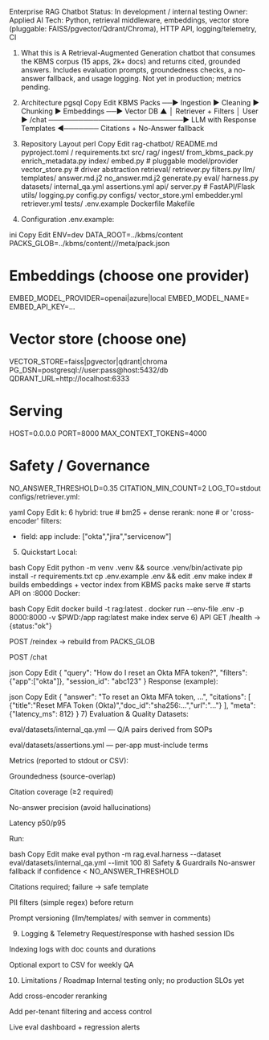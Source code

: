 Enterprise RAG Chatbot
Status: In development / internal testing
Owner: Applied AI
Tech: Python, retrieval middleware, embeddings, vector store (pluggable: FAISS/pgvector/Qdrant/Chroma), HTTP API, logging/telemetry, CI

1) What this is
A Retrieval-Augmented Generation chatbot that consumes the KBMS corpus (15 apps, 2k+ docs) and returns cited, grounded answers. Includes evaluation prompts, groundedness checks, a no-answer fallback, and usage logging. Not yet in production; metrics pending.

2) Architecture
pgsql
Copy
Edit
KBMS Packs ──▶ Ingestion ▶ Cleaning ▶ Chunking ▶ Embeddings ──▶ Vector DB
                                                    ▲
                                                    │
                                           Retriever + Filters
                                                    │
User ▶ /chat ───────────────────────────▶ LLM with Response Templates
                                 ◀─────── Citations + No-Answer fallback
3) Repository Layout
perl
Copy
Edit
rag-chatbot/
  README.md
  pyproject.toml / requirements.txt
  src/
    rag/
      ingest/
        from_kbms_pack.py
        enrich_metadata.py
      index/
        embed.py                 # pluggable model/provider
        vector_store.py          # driver abstraction
      retrieval/
        retriever.py
        filters.py
      llm/
        templates/
          answer.md.j2
          no_answer.md.j2
        generate.py
      eval/
        harness.py
        datasets/
          internal_qa.yml
          assertions.yml
      api/
        server.py                # FastAPI/Flask
      utils/
        logging.py
        config.py
  configs/
    vector_store.yml
    embedder.yml
    retriever.yml
  tests/
  .env.example
  Dockerfile
  Makefile
4) Configuration
.env.example:

ini
Copy
Edit
ENV=dev
DATA_ROOT=../kbms/content
PACKS_GLOB=../kbms/content/*/*/meta/pack.json

# Embeddings (choose one provider)
EMBED_MODEL_PROVIDER=openai|azure|local
EMBED_MODEL_NAME=<model-name>
EMBED_API_KEY=...

# Vector store (choose one)
VECTOR_STORE=faiss|pgvector|qdrant|chroma
PG_DSN=postgresql://user:pass@host:5432/db
QDRANT_URL=http://localhost:6333

# Serving
HOST=0.0.0.0
PORT=8000
MAX_CONTEXT_TOKENS=4000

# Safety / Governance
NO_ANSWER_THRESHOLD=0.35
CITATION_MIN_COUNT=2
LOG_TO=stdout
configs/retriever.yml:

yaml
Copy
Edit
k: 6
hybrid: true         # bm25 + dense
rerank: none         # or 'cross-encoder'
filters:
  - field: app
    include: ["okta","jira","servicenow"]
5) Quickstart
Local:

bash
Copy
Edit
python -m venv .venv && source .venv/bin/activate
pip install -r requirements.txt
cp .env.example .env && edit .env
make index        # builds embeddings + vector index from KBMS packs
make serve        # starts API on :8000
Docker:

bash
Copy
Edit
docker build -t rag:latest .
docker run --env-file .env -p 8000:8000 -v $PWD:/app rag:latest make index serve
6) API
GET /health → {status:"ok"}

POST /reindex → rebuild from PACKS_GLOB

POST /chat

json
Copy
Edit
{
  "query": "How do I reset an Okta MFA token?",
  "filters": {"app":["okta"]},
  "session_id": "abc123"
}
Response (example):

json
Copy
Edit
{
  "answer": "To reset an Okta MFA token, ...",
  "citations": [
    {"title":"Reset MFA Token (Okta)","doc_id":"sha256:...","url":"..."}
  ],
  "meta":{"latency_ms": 812}
}
7) Evaluation & Quality
Datasets:

eval/datasets/internal_qa.yml — Q/A pairs derived from SOPs

eval/datasets/assertions.yml — per-app must-include terms

Metrics (reported to stdout or CSV):

Groundedness (source-overlap)

Citation coverage (≥2 required)

No-answer precision (avoid hallucinations)

Latency p50/p95

Run:

bash
Copy
Edit
make eval
python -m rag.eval.harness --dataset eval/datasets/internal_qa.yml --limit 100
8) Safety & Guardrails
No-answer fallback if confidence < NO_ANSWER_THRESHOLD

Citations required; failure → safe template

PII filters (simple regex) before return

Prompt versioning (llm/templates/ with semver in comments)

9) Logging & Telemetry
Request/response with hashed session IDs

Indexing logs with doc counts and durations

Optional export to CSV for weekly QA

10) Limitations / Roadmap
Internal testing only; no production SLOs yet

Add cross-encoder reranking

Add per-tenant filtering and access control

Live eval dashboard + regression alerts
